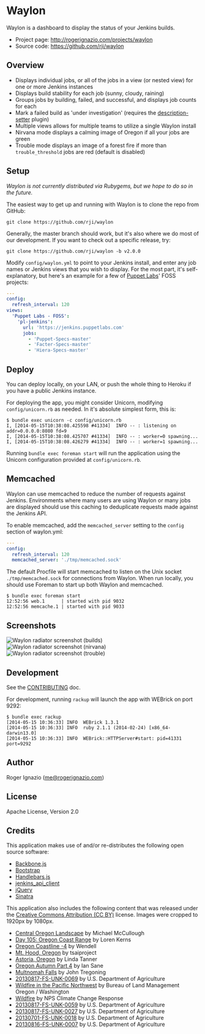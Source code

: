 # Waylon
Waylon is a dashboard to display the status of your Jenkins builds.

  * Project page: http://rogerignazio.com/projects/waylon
  * Source code: https://github.com/rji/waylon

## Overview
  * Displays individual jobs, or all of the jobs in a view (or nested view)
  for one or more Jenkins instances
  * Displays build stability for each job (sunny, cloudy, raining)
  * Groups jobs by building, failed, and successful, and displays job counts for each
  * Mark a failed build as 'under investigation' (requires the
  [description-setter](https://wiki.jenkins-ci.org/display/JENKINS/Description+Setter+Plugin)
  plugin)
  * Multiple views allows for multiple teams to utilize a single Waylon install
  * Nirvana mode displays a calming image of Oregon if all your jobs are green
  * Trouble mode displays an image of a forest fire if more than
  `trouble_threshold` jobs are red (default is disabled)

## Setup
_Waylon is not currently distributed via Rubygems, but we hope to do so in the
future._

The easiest way to get up and running with Waylon is to clone the repo from
GitHub:

```
git clone https://github.com/rji/waylon
```

Generally, the master branch should work, but it's also where we do most of our
development. If you want to check out a specific release, try:

```
git clone https://github.com/rji/waylon -b v2.0.0
```

Modify `config/waylon.yml` to point to your Jenkins install, and enter any job
names or Jenkins views that you wish to display. For the most part, it's
self-explanatory, but here's an example for a few of
[Puppet Labs](http://www.puppetlabs.com)' FOSS projects:

```yaml
---
config:
  refresh_interval: 120
views:
  'Puppet Labs - FOSS':
    'pl-jenkins':
      url: 'https://jenkins.puppetlabs.com'
      jobs:
        - 'Puppet-Specs-master'
        - 'Facter-Specs-master'
        - 'Hiera-Specs-master'
```

## Deploy
You can deploy locally, on your LAN, or push the whole thing to Heroku if you
have a public Jenkins instance.

For deploying the app, you might consider Unicorn, modifying
`config/unicorn.rb` as needed. In it's absolute simplest form, this is:

```
$ bundle exec unicorn -c config/unicorn.rb
I, [2014-05-15T10:38:08.425598 #41334]  INFO -- : listening on addr=0.0.0.0:8080 fd=9
I, [2014-05-15T10:38:08.425707 #41334]  INFO -- : worker=0 spawning...
I, [2014-05-15T10:38:08.426279 #41334]  INFO -- : worker=1 spawning...
```

Running `bundle exec foreman start` will run the application using the Unicorn
configuration provided at `config/unicorn.rb`.

## Memcached
Waylon can use memcached to reduce the number of requests against Jenkins.
Environments where many users are using Waylon or many jobs are displayed
should use this caching to deduplicate requests made against the Jenkins API.

To enable memcached, add the `memcached_server` setting to the `config` section
of waylon.yml:

```yaml
---
config:
  refresh_interval: 120
  memcached_server: './tmp/memcached.sock'
```

The default Procfile will start memcached to listen on the Unix socket
`./tmp/memcached.sock` for connections from Waylon. When run locally, you
should use Foreman to start up both Waylon and memcached.

```
$ bundle exec foreman start
12:52:56 web.1      | started with pid 9032
12:52:56 memcache.1 | started with pid 9033
```

## Screenshots
![Waylon radiator screenshot (builds)](http://rogerignazio.com/projects/waylon/waylon-screenshot-builds.png)
![Waylon radiator screenshot (nirvana)](http://rogerignazio.com/projects/waylon/waylon-screenshot-nirvana.png)
![Waylon radiator screenshot (trouble)](http://rogerignazio.com/projects/waylon/waylon-screenshot-trouble.png)

## Development
See the [CONTRIBUTING](CONTRIBUTING.md) doc.

For development, running `rackup` will launch the app with WEBrick on port 9292:

```
$ bundle exec rackup
[2014-05-15 10:36:33] INFO  WEBrick 1.3.1
[2014-05-15 10:36:33] INFO  ruby 2.1.1 (2014-02-24) [x86_64-darwin13.0]
[2014-05-15 10:36:33] INFO  WEBrick::HTTPServer#start: pid=41331 port=9292
```

## Author
Roger Ignazio (me@rogerignazio.com)

## License
Apache License, Version 2.0

## Credits
This application makes use of and/or re-distributes the following open source
software:
  * [Backbone.js](http://backbonejs.org/)
  * [Bootstrap](http://getbootstrap.com)
  * [Handlebars.js](http://handlebarsjs.com)
  * [jenkins_api_client](https://github.com/arangamani/jenkins_api_client)
  * [jQuery](http://jquery.com)
  * [Sinatra](http://www.sinatrarb.com)

This application also includes the following content that was released under the
[Creative Commons Attribution (CC BY)](http://creativecommons.org/licenses/)
license. Images were cropped to 1920px by 1080px.
  * [Central Oregon Landscape](https://www.flickr.com/photos/ex_magician/3196286183) by Michael McCullough
  * [Day 105: Oregon Coast Range](https://www.flickr.com/photos/lorenkerns/8651732785) by Loren Kerns
  * [Oregon Coastline -4](https://www.flickr.com/photos/intherough/5397108428) by Wendell
  * [Mt. Hood, Oregon](https://www.flickr.com/photos/tsaiproject/9943809254) by tsaiproject
  * [Astoria, Oregon](https://www.flickr.com/photos/goingslo/11522920406) by Linda Tanner
  * [Oregon Autumn Part 4](https://www.flickr.com/photos/31246066@N04/4030400633) by Ian Sane
  * [Multnomah Falls](https://www.flickr.com/photos/johnniewalker/12660211844) by John Tregoning
  * [20130817-FS-UNK-0069](https://www.flickr.com/photos/usdagov/9773088691) by U.S. Department of Agriculture
  * [Wildfire in the Pacific Northwest](https://www.flickr.com/photos/blmoregon/8776249150) by Bureau of Land Management Oregon / Washington
  * [Wildfire](https://www.flickr.com/photos/npsclimatechange/14503287131) by NPS Climate Change Response
  * [20130817-FS-UNK-0059](https://www.flickr.com/photos/usdagov/9707378699) by U.S. Department of Agriculture
  * [20130817-FS-UNK-0027](https://www.flickr.com/photos/usdagov/9626930351) by U.S. Department of Agriculture
  * [20130701-FS-UNK-0018](https://www.flickr.com/photos/usdagov/9294755604) by U.S. Department of Agriculture
  * [20130816-FS-UNK-0007](https://www.flickr.com/photos/usdagov/9623969360/) by U.S. Department of Agriculture

